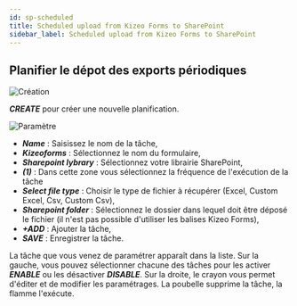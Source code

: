 ```yaml
---
id: sp-scheduled
title: Scheduled upload from Kizeo Forms to SharePoint
sidebar_label: Scheduled upload from Kizeo Forms to SharePoint
---
```


## Planifier le dépot des exports périodiques

<img src="/kizeo-forms-documentations/img/sp2/fr/MassExport-01.jpg" alt="Création" />

***CREATE*** pour créer une nouvelle planification.

<img src="/kizeo-forms-documentations/img/sp2/fr/MassExport-02.jpg" alt="Paramètre" />

- ***Name*** : Saisissez le nom de la tâche,
- ***Kizeoforms*** : Sélectionnez le nom du formulaire,
- ***Sharepoint lybrary*** : Sélectionnez votre librairie SharePoint,
- ***(1)*** : Dans cette zone vous sélectionnez la fréquence de l'exécution de la tâche
- ***Select file type*** : Choisir le type de fichier à récupérer (Excel, Custom Excel, Csv, Custom Csv),
- ***Sharepoint folder*** : Sélectionnez le dossier dans lequel doit être déposé le fichier (il n'est pas possible d'utiliser les balises Kizeo Forms),
- ***+ADD*** : Ajouter la tâche,
- ***SAVE*** : Enregistrer la tâche.

La tâche que vous venez de paramétrer apparaît dans la liste. Sur la gauche, vous pouvez sélectionner chacune des tâches pour les activer ***ENABLE*** ou les désactiver ***DISABLE***. Sur la droite, le crayon vous permet d'éditer et de modifier les paramétrages. La poubelle supprime la tâche, la flamme l'exécute.